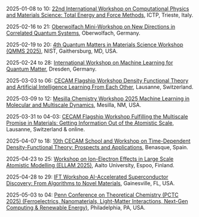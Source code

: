 2025-01-08 to 10: [22nd International Workshop on Computational Physics and Materials Science: Total Energy and Force Methods](https://indico.ictp.it/event/10815/ "This workshop delves into computational physics and materials science, focusing on total energy and force methods. Key topics include density functional theory, molecular dynamics, and ab initio simulations for studying material properties, electronic structures, and phase transitions. It addresses advancements in computational techniques for modeling complex materials and nanostructures."), ICTP, Trieste, Italy.

2025-02-16 to 21: [Oberwolfach Mini-Workshop on New Directions in Correlated Quantum Systems](https://mfo.de/occasion/2508a/www_view "This mini-workshop explores correlated quantum systems, focusing on strongly interacting quantum materials. Topics include quantum phase transitions, topological order, and many-body entanglement. It addresses theoretical models like Hubbard systems and experimental probes, with applications in condensed matter physics and quantum simulation."), Oberwolfach, Germany.

2025-02-19 to 20: [4th Quantum Matters in Materials Science Workshop (QMMS 2025)](https://nist.gov/news-events/events/2025/02/quantum-matters-material-sciences-qmms "QMMS 2025 focuses on quantum materials, exploring topological insulators, superconductors, and quantum magnets. Topics include quantum phase transitions, many-body interactions, and computational modeling of quantum systems. It addresses applications in quantum computing and energy technologies, bridging theory and experiment."), NIST, Gaithersburg, MD, USA.

2025-02-24 to 28: [International Workshop on Machine Learning for Quantum Matter](https://pks.mpg.de/mlqmat25 "This workshop focuses on machine learning for quantum matter, covering neural networks for quantum state reconstruction, phase classification, and material discovery. Topics include generative models, reinforcement learning, and applications in condensed matter physics, emphasizing data-driven approaches to quantum systems."), Dresden, Germany.

2025-03-03 to 06: [CECAM Flagship Workshop Density Functional Theory and Artificial Intelligence Learning From Each Other](https://cecam.org/workshop-details/density-functional-theory-and-artificial-intelligence-learning-from-each-other-1281 "This workshop bridges density functional theory (DFT) and AI, focusing on machine learning for electronic structure calculations. Topics include AI-driven DFT approximations, high-throughput materials discovery, and neural network potentials, with applications in quantum materials and chemical design."), Lausanne, Switzerland.

2025-03-09 to 12: [Mesilla Chemistry Workshop 2025 Machine Learning in Molecular and Multiscale Dynamics](https://chemistry.nmsu.edu/mesilla-chemistry-workshop/meeting-2025.html "This workshop explores machine learning in molecular and multiscale dynamics, focusing on neural network potentials, coarse-graining, and reaction pathway prediction. Topics include molecular dynamics simulations, quantum chemistry, and applications in materials design and drug discovery, emphasizing data-driven chemical modeling."), Mesilla, NM, USA.

2025-03-31 to 04-03: [CECAM Flagship Workshop Fulfilling the Multiscale Promise in Materials: Getting Information Out of the Atomistic Scale](https://cecam.org/workshop-details/fulfilling-the-multiscale-promise-in-materials-getting-information-out-of-the-atomistic-scale-1283 "This workshop focuses on multiscale materials modeling, bridging atomistic and continuum scales. Topics include molecular dynamics, coarse-graining, and machine learning for material properties. Applications span nanomaterials, polymers, and alloys, emphasizing techniques to extract macroscopic behavior from atomistic simulations."), Lausanne, Switzerland & online.

2025-04-07 to 18: [10th CECAM School and Workshop on Time-Dependent Density-Functional Theory: Prospects and Applications](https://cecam.org/workshop-details/10th-school-and-workshop-on-time-dependent-density-functional-theory-prospects-and-applications-1340 "This school and workshop explore time-dependent density functional theory (TDDFT), covering excited-state dynamics, electron correlation, and real-time simulations. Topics include photochemistry, nonlinear optics, and applications in materials and molecular systems, emphasizing TDDFT’s computational advancements."), Benasque, Spain.

2025-04-23 to 25: [Workshop on Ion-Electron Effects in Large Scale Atomistic Modelling (ELLAM 2025)](https://ellam.aalto.fi "ELLAM 2025 focuses on ion-electron effects in atomistic modeling, covering quantum mechanical simulations, electron-ion coupling, and radiation damage. Topics include molecular dynamics, DFT-based methods, and applications in materials science and nanotechnology, emphasizing large-scale computational modeling."), Aalto University, Espoo, Finland.

2025-04-28 to 29: [IFT Workshop AI-Accelerated Superconductor Discovery: From Algorithms to Novel Materials](https://sites.google.com/ufl.edu/ai-for-sc-workshop-2025 "This workshop explores AI-driven superconductor discovery, focusing on machine learning for material prediction and electronic structure analysis. Topics include neural network potentials, high-throughput screening, and applications in quantum technologies, emphasizing data-driven approaches to novel superconductors."), Gainesville, FL, USA.

2025-05-03 to 04: [Penn Conference on Theoretical Chemistry (PCTC 2025) (Ferroelectrics, Nanomaterials, Light-Matter Interactions, Next-Gen Computing & Renewable Energy)](https://pctc2025.regfox.com/pctc25 "PCTC 2025 explores theoretical chemistry, focusing on ferroelectrics, nanomaterials, and light-matter interactions. Topics include quantum simulations, excitonic dynamics, and computational materials design, with applications in next-generation computing and renewable energy, emphasizing quantum chemical advancements."), Philadelphia, PA, USA.

